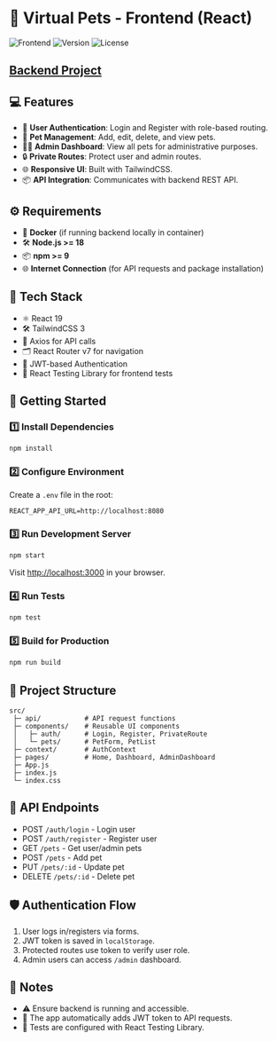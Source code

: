 # 🐾 Virtual Pets - Frontend (React)

![Frontend](https://img.shields.io/badge/Frontend-React-blue)
![Version](https://img.shields.io/badge/Version-0.1.0-green)
![License](https://img.shields.io/badge/License-MIT-yellow)

## [Backend Project](https://github.com/AdriaVH/5.2-PetApp-Backend)

## 💻 Features

- 📝 **User Authentication**: Login and Register with role-based routing.
- 🐶 **Pet Management**: Add, edit, delete, and view pets.
- 👨‍💼 **Admin Dashboard**: View all pets for administrative purposes.
- 🔒 **Private Routes**: Protect user and admin routes.
- 🌐 **Responsive UI**: Built with TailwindCSS.
- 📦 **API Integration**: Communicates with backend REST API.

## ⚙️ Requirements

- 🐳 **Docker** (if running backend locally in container)
- 🛠️ **Node.js >= 18**
- 📦 **npm >= 9**
- 🌐 **Internet Connection** (for API requests and package installation)

## 🧩 Tech Stack

- ⚛️ React 19
- 🛠️ TailwindCSS 3
- 📡 Axios for API calls
- 🗂️ React Router v7 for navigation
- 🔐 JWT-based Authentication
- 🧪 React Testing Library for frontend tests

## 🚀 Getting Started

### 1️⃣ Install Dependencies

```bash
npm install
```

### 2️⃣ Configure Environment

Create a `.env` file in the root:

```
REACT_APP_API_URL=http://localhost:8080
```

### 3️⃣ Run Development Server

```bash
npm start
```

Visit [http://localhost:3000](http://localhost:3000) in your browser.

### 4️⃣ Run Tests

```bash
npm test
```

### 5️⃣ Build for Production

```bash
npm run build
```

## 📂 Project Structure

```
src/
 ├─ api/           # API request functions
 ├─ components/    # Reusable UI components
 │   ├─ auth/      # Login, Register, PrivateRoute
 │   └─ pets/      # PetForm, PetList
 ├─ context/       # AuthContext
 ├─ pages/         # Home, Dashboard, AdminDashboard
 ├─ App.js
 ├─ index.js
 └─ index.css
```

## 🔗 API Endpoints

- POST `/auth/login` - Login user
- POST `/auth/register` - Register user
- GET `/pets` - Get user/admin pets
- POST `/pets` - Add pet
- PUT `/pets/:id` - Update pet
- DELETE `/pets/:id` - Delete pet

## 🛡️ Authentication Flow

1. User logs in/registers via forms.
2. JWT token is saved in `localStorage`.
3. Protected routes use token to verify user role.
4. Admin users can access `/admin` dashboard.

## 📄 Notes

- ⚠️ Ensure backend is running and accessible.
- 🔄 The app automatically adds JWT token to API requests.
- 🧪 Tests are configured with React Testing Library.


